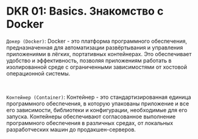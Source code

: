 # DKR 01: Basics. Знакомство с Docker

`Докер (Docker)`: Docker - это платформа программного обеспечения, предназначенная для автоматизации развёртывания и управления приложениями в лёгких, портативных контейнерах. Это обеспечивает удобство и эффективность, позволяя приложениям работать в изолированной среде с ограниченными зависимостями от хостовой операционной системы.

<br>

`Контейнер (Container)`: Контейнер - это стандартизированная единица программного обеспечения, в которую упакованы приложение и все его зависимости, библиотеки и конфигурации, необходимые для его запуска. Контейнеры обеспечивают согласованное выполнение программного обеспечения в различных средах, от локальных разработческих машин до продакшен-серверов.

<br>